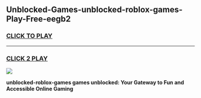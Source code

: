 
## Unblocked-Games-unblocked-roblox-games-Play-Free-eegb2
<h3>
<a href="https://premium76.site?title=unblocked-roblox-games&ref=09A">CLICK TO PLAY</a></h3>
<hr>

<h3>
<a href="https://premium76.site?title=unblocked-roblox-games&ref=09A">CLICK 2 PLAY</a>
  
</h3>

<a href="https://premium76.site?title=unblocked-roblox-games&ref=09A"><img src="https://clearcache.store/games.png"></a>


**unblocked-roblox-games games unblocked: Your Gateway to Fun and Accessible Online Gaming**
